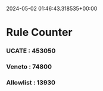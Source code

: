 2024-05-02 01:46:43.318535+00:00
# Rule Counter 
 ### UCATE : 453050

 ### Veneto : 74800

 ### Allowlist : 13930